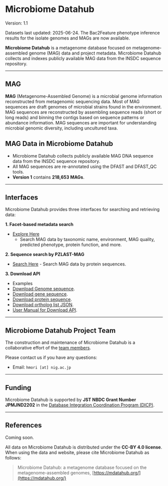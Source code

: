 # Microbiome Datahub
Version: 1.1

Datasets last updated: 2025-06-24.
The Bac2Feature phenotype inference results for the isolate genomes and MAGs are now available.

**Microbiome Datahub** is a metagenome database focused on metagenome-assembled genome (MAG) data and project metadata. Microbiome Datahub collects and indexes publicly available MAG data from the INSDC sequence repository.

---
## MAG

**MAG** (Metagenome-Assembled Genome) is a microbial genome information reconstructed from metagenomic sequencing data. Most of MAG sequences are draft genomes of microbial strains found in the environment. MAG sequences are reconstructed by assembling sequence reads (short or long reads) and binning the contigs based on sequence patterns or abundance information. MAG sequences are important for understanding microbial genomic diversity, including uncultured taxa.

## MAG Data in Microbiome Datahub

- Microbiome Datahub collects publicly available MAG DNA sequence data from the INSDC sequence repository.  
- All MAG sequences are re-annotated using the DFAST and DFAST_QC tools.  
- **Version 1** contains **218,653 MAGs**.

---

## Interfaces

Microbiome Datahub provides three interfaces for searching and retrieving data:

**1. Facet-based metadata search**

   - [Explore Here](https://mdatahub.org/genomes)
     - Search MAG data by taxonomic name, environment, MAG quality, predicted phenotype, protein function, and more.

**2. Sequence search by PZLAST-MAG**

   - [Search Here](https://pzlast.nig.ac.jp/pzlast/mag) 
    - Search MAG data by protein sequences.

**3. Download API**
   - Examples
   - [Download Genome sequence](https://mdatahub.org/api/dl/sequence/genome/GCA_029762495.1). 
   - [Download gene sequence](https://mdatahub.org/api/dl/sequence/cds/GCA_029762495.1).
   - [Download protein sequence](https://mdatahub.org/api/dl/sequence/protein/GCA_029762495.1).
   - [Download ortholog list JSON](https://mdatahub.org/api/genome/mbgd/GCA_029762495.1).
   - [User Manual for Download API](https://mdatahub.org/apimanual).

---

## Microbiome Datahub Project Team

The construction and maintenance of Microbiome Datahub is a collaborative effort of the [team members](https://github.com/microbiomedatahub/microbiome-datahub/blob/main/docs/projectmember.md).

Please contact us if you have any questions:

- Email: `hmori [at] nig.ac.jp`
---

## Funding

Microbiome Datahub is supported by **JST NBDC Grant Number JPMJND2202** in the [Database Integration Coordination Program (DICP)](https://biosciencedbc.jp/en/funding/program/dicp/).

---

## References

Coming soon.

All data on Microbiome Datahub is distributed under the **CC-BY 4.0 license**. When using the data and website, please cite Microbiome Datahub as follows:

> Microbiome Datahub: a metagenome database focused on the metagenome-assembled genomes, [https://mdatahub.org/](https://mdatahub.org/)
